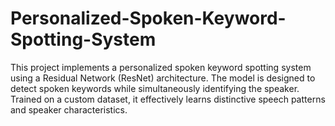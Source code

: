 # Personalized-Spoken-Keyword-Spotting-System
This project implements a personalized spoken keyword spotting system using a Residual Network (ResNet) architecture. The model is designed to detect spoken keywords while simultaneously identifying the speaker. Trained on a custom dataset, it effectively learns distinctive speech patterns and speaker characteristics.
